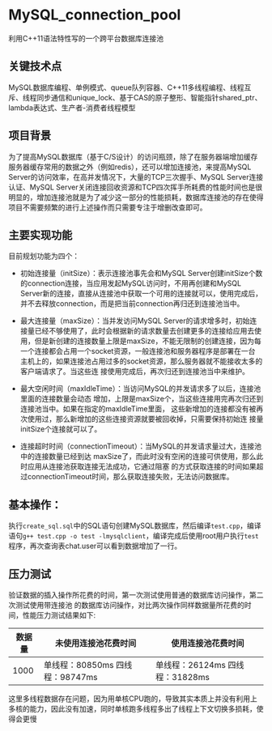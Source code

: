# MySQL_connection_pool
利用C++11语法特性写的一个跨平台数据库连接池

## 关键技术点
MySQL数据库编程、单例模式、queue队列容器、C++11多线程编程、线程互斥、线程同步通信和unique_lock、基于CAS的原子整形、智能指针shared_ptr、lambda表达式、生产者-消费者线程模型

## 项目背景
为了提高MySQL数据库（基于C/S设计）的访问瓶颈，除了在服务器端增加缓存服务器缓存常用的数据之外（例如redis），还可以增加连接池，来提高MySQL Server的访问效率，在高并发情况下，大量的TCP三次握手、MySQL Server连接认证、MySQL Server关闭连接回收资源和TCP四次挥手所耗费的性能时间也是很明显的，增加连接池就是为了减少这一部分的性能损耗，数据库连接池的存在使得项目不需要频繁的进行上述操作而只需要专注于增删改查即可。

## 主要实现功能
目前规划功能为四个：
* 初始连接量（initSize）：表示连接池事先会和MySQL Server创建initSize个数的connection连接，当应用发起MySQL访问时，不用再创建和MySQL Server新的连接，直接从连接池中获取一个可用的连接就可以，使用完成后，并不去释放connection，而是把当前connection再归还到连接池当中。

* 最大连接量（maxSize）：当并发访问MySQL Server的请求增多时，初始连接量已经不够使用了，此时会根据新的请求数量去创建更多的连接给应用去使用，但是新创建的连接数量上限是maxSize，不能无限制的创建连接，因为每一个连接都会占用一个socket资源，一般连接池和服务器程序是部署在一台 主机上的，如果连接池占用过多的socket资源，那么服务器就不能接收太多的客户端请求了。当这些连 接使用完成后，再次归还到连接池当中来维护。

* 最大空闲时间（maxIdleTime）：当访问MySQL的并发请求多了以后，连接池里面的连接数量会动态 增加，上限是maxSize个，当这些连接用完再次归还到连接池当中。如果在指定的maxIdleTime里面， 这些新增加的连接都没有被再次使用过，那么新增加的这些连接资源就要被回收掉，只需要保持初始连 接量initSize个连接就可以了。

* 连接超时时间（connectionTimeout）：当MySQL的并发请求量过大，连接池中的连接数量已经到达 maxSize了，而此时没有空闲的连接可供使用，那么此时应用从连接池获取连接无法成功，它通过阻塞 的方式获取连接的时间如果超过connectionTimeout时间，那么获取连接失败，无法访问数据库。

## 基本操作：
执行`create_sql.sql`中的SQL语句创建MySQL数据库，然后编译`test.cpp`，编译语句`g++ test.cpp -o test -lmysqlclient`，编译完成后使用root用户执行`test`程序，再次查询表chat.user可以看到数据增加了一行。

## 压力测试
验证数据的插入操作所花费的时间，第一次测试使用普通的数据库访问操作，第二次测试使用带连接池 的数据库访问操作，对比两次操作同样数据量所花费的时间，性能压力测试结果如下:

| 数据量 | 未使用连接池花费时间 | 使用连接池花费时间 |
|---|---|---|
| 1000 | 单线程：80850ms 四线程：98747ms | 单线程：26124ms 四线程：31828ms |

这里多线程数据存在问题，因为用单核CPU跑的，导致其实本质上并没有利用上多核的能力，因此没有加速，同时单核跑多线程多出了线程上下文切换多损耗，使得会更慢


